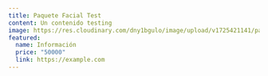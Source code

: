 ```yaml
---
title: Paquete Facial Test
content: Un contenido testing
image: https://res.cloudinary.com/dny1bgulo/image/upload/v1725421141/paquete_nefertiti_zwwhqw.jpg
featured:
  name: Información
  price: "50000"
  link: https://example.com
---
```

